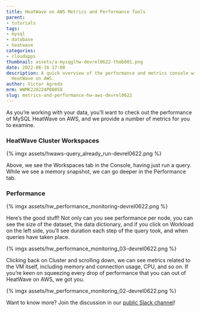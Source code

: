 ```yaml
---
title: HeatWave on AWS Metrics and Performance Tools
parent:
- tutorials
tags:
- mysql
- database
- heatwave
categories:
- cloudapps
thumbnail: assets/a-mysqglhw-devrel0622-thmb001.png
date: 2022-06-16 17:00
description: A quick overview of the performance and metrics console windows in MySQL
  HeatWave on AWS.
author: Victor Agreda
mrm: WWMK220224P00058
slug: metrics-and-performance-hw-aws-devrel0622
---
```

As you’re working with your data, you’ll want to check out the performance of MySQL HeatWave on AWS, and we provide a number of metrics for you to examine.

### HeatWave Cluster Workspaces

{% imgx assets/hwaws-query_already_run-devrel0622.png %}

Above, we see the Workspaces tab in the Console, having just run a query. While we see a memory snapshot, we can go deeper in the Performance tab.  

### Performance

{% imgx assets/hw_performance_monitoring-devrel0622.png %}

Here’s the good stuff! Not only can you see performance per node, you can see the size of the dataset, the data dictionary, and if you click on Workload on the left side, you’ll see duration each step of the query took, and when queries have taken place.  

{% imgx assets/hw_performance_monitoring_03-devrel0622.png %}

Clicking back on Cluster and scrolling down, we can see metrics related to the VM itself, including memory and connection usage, CPU, and so on. If you’re keen on squeezing every drop of performance that you can out of HeatWave on AWS, we got you.  

{% imgx assets/hw_performance_monitoring_02-devrel0622.png %}

Want to know more? Join the discussion in our [public Slack channel](https://bit.ly/devrel_slack)!
